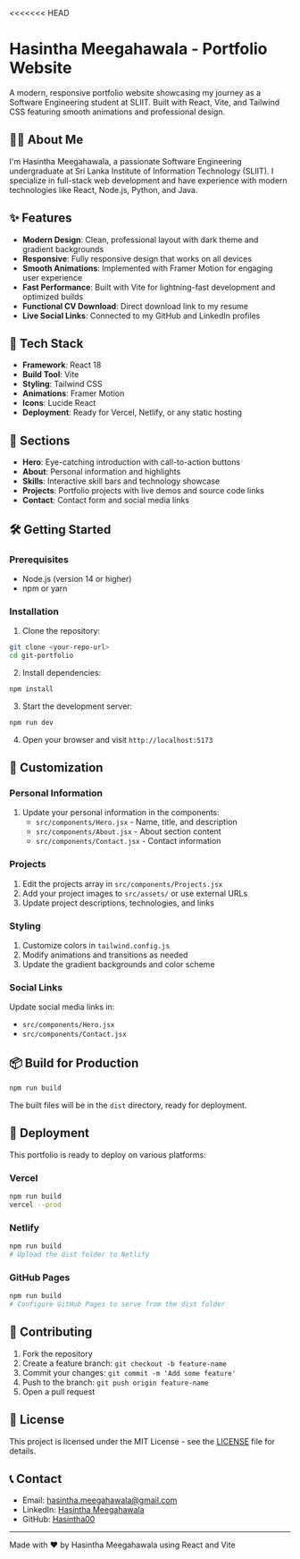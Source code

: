 <<<<<<< HEAD
# Hasintha Meegahawala - Portfolio Website

A modern, responsive portfolio website showcasing my journey as a Software Engineering student at SLIIT. Built with React, Vite, and Tailwind CSS featuring smooth animations and professional design.

## 👨‍💻 About Me

I'm Hasintha Meegahawala, a passionate Software Engineering undergraduate at Sri Lanka Institute of Information Technology (SLIIT). I specialize in full-stack web development and have experience with modern technologies like React, Node.js, Python, and Java.

## ✨ Features

- **Modern Design**: Clean, professional layout with dark theme and gradient backgrounds
- **Responsive**: Fully responsive design that works on all devices
- **Smooth Animations**: Implemented with Framer Motion for engaging user experience
- **Fast Performance**: Built with Vite for lightning-fast development and optimized builds
- **Functional CV Download**: Direct download link to my resume
- **Live Social Links**: Connected to my GitHub and LinkedIn profiles

## 🚀 Tech Stack

- **Framework**: React 18
- **Build Tool**: Vite
- **Styling**: Tailwind CSS
- **Animations**: Framer Motion
- **Icons**: Lucide React
- **Deployment**: Ready for Vercel, Netlify, or any static hosting

## 📱 Sections

- **Hero**: Eye-catching introduction with call-to-action buttons
- **About**: Personal information and highlights
- **Skills**: Interactive skill bars and technology showcase
- **Projects**: Portfolio projects with live demos and source code links
- **Contact**: Contact form and social media links

## 🛠️ Getting Started

### Prerequisites

- Node.js (version 14 or higher)
- npm or yarn

### Installation

1. Clone the repository:
```bash
git clone <your-repo-url>
cd git-portfolio
```

2. Install dependencies:
```bash
npm install
```

3. Start the development server:
```bash
npm run dev
```

4. Open your browser and visit `http://localhost:5173`

## 📝 Customization

### Personal Information

1. Update your personal information in the components:
   - `src/components/Hero.jsx` - Name, title, and description
   - `src/components/About.jsx` - About section content
   - `src/components/Contact.jsx` - Contact information

### Projects

1. Edit the projects array in `src/components/Projects.jsx`
2. Add your project images to `src/assets/` or use external URLs
3. Update project descriptions, technologies, and links

### Styling

1. Customize colors in `tailwind.config.js`
2. Modify animations and transitions as needed
3. Update the gradient backgrounds and color scheme

### Social Links

Update social media links in:
- `src/components/Hero.jsx`
- `src/components/Contact.jsx`

## 📦 Build for Production

```bash
npm run build
```

The built files will be in the `dist` directory, ready for deployment.

## 🚀 Deployment

This portfolio is ready to deploy on various platforms:

### Vercel
```bash
npm run build
vercel --prod
```

### Netlify
```bash
npm run build
# Upload the dist folder to Netlify
```

### GitHub Pages
```bash
npm run build
# Configure GitHub Pages to serve from the dist folder
```

## 🤝 Contributing

1. Fork the repository
2. Create a feature branch: `git checkout -b feature-name`
3. Commit your changes: `git commit -m 'Add some feature'`
4. Push to the branch: `git push origin feature-name`
5. Open a pull request

## 📄 License

This project is licensed under the MIT License - see the [LICENSE](LICENSE) file for details.

## 📞 Contact

- Email: hasintha.meegahawala@gmail.com
- LinkedIn: [Hasintha Meegahawala](https://www.linkedin.com/in/hasintha-meegahawela-7a206b348/)
- GitHub: [Hasintha00](https://github.com/Hasintha00)

---

Made with ❤️ by Hasintha Meegahawala using React and Vite
